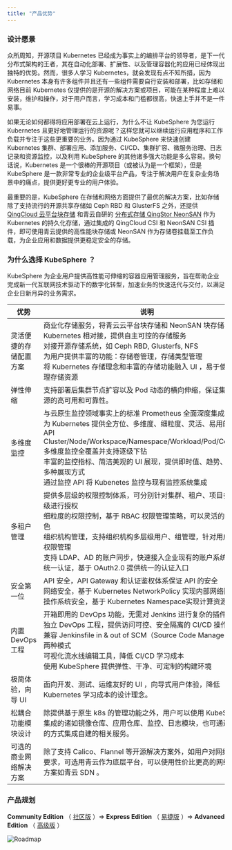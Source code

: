 ```yaml
---
title: "产品优势"
---
```


### 设计愿景

众所周知，开源项目 Kubernetes 已经成为事实上的编排平台的领导者，是下一代分布式架构的王者，其在自动化部署、扩展性、以及管理容器化的应用已经体现出独特的优势。然而，很多人学习 Kubernetes，就会发现有点不知所措，因为 Kubernetes 本身有许多组件并且还有一些组件需要自行安装和部署，比如存储和网络目前 Kubernetes 仅提供的是开源的解决方案或项目，可能在某种程度上难以安装，维护和操作，对于用户而言，学习成本和门槛都很高，快速上手并不是一件易事。

如果无论如何都得将应用部署在云上运行，为什么不让 KubeSphere 为您运行 Kubernetes 且更好地管理运行的资源呢？这样您就可以继续运行应用程序和工作负载并专注于这些更重要的业务。因为通过 KubeSphere 来快速创建 Kubernetes 集群、部署应用、添加服务、CI/CD、集群扩容、微服务治理、日志记录和资源监控，以及利用 KubeSphere 的其他诸多强大功能是多么容易。换句话说，Kubernetes 是一个很棒的开源项目（或被认为是一个框架），但是 KubeSphere 是一款非常专业的企业级平台产品，专注于解决用户在复杂业务场景中的痛点，提供更好更专业的用户体验。

最重要的是，KubeSphere 在存储和网络方面提供了最优的解决方案，比如存储除了支持流行的开源共享存储如 Ceph RBD 和 GlusterFS 之外，还提供 [QingCloud 云平台块存储](https://docs.qingcloud.com/product/storage/volume/) 和青云自研的 [分布式存储 QingStor NeonSAN](https://docs.qingcloud.com/product/storage/volume/super_high_performance_shared_volume/) 作为 Kubernetes 的持久化存储，通过集成的 QingCloud CSI 和 NeonSAN CSI 插件，即可使用青云提供的高性能块存储或 NeonSAN 作为存储卷挂载至工作负载，为企业应用和数据提供更稳定安全的存储。

### 为什么选择 KubeSphere ？

KubeSphere 为企业用户提供高性能可伸缩的容器应用管理服务，旨在帮助企业完成新一代互联网技术驱动下的数字化转型，加速业务的快速迭代与交付，以满足企业日新月异的业务需求。


|优势|说明|
|---|---|
|灵活便捷的存储配置方案| 商业化存储服务，将青云云平台块存储和 NeonSAN 块存储与 Kubernetes 相对接，提供自主可控的存储服务<br>对接开源存储系统，如 Ceph RBD, Glusterfs, NFS<br>为用户提供丰富的功能：存储卷管理，存储类型管理 <br>将 Kubernetes 存储理念和丰富的存储功能融入 UI ，易于使用和管理存储资源|
|弹性伸缩|支持部署后集群节点扩容以及 Pod 动态的横向伸缩，保证集群和资源的高可用和可靠性。|
|多维度监控|与云原生监控领域事实上的标准 Prometheus 全面深度集成<br>为 Kubernetes 提供全方位、多维度、细粒度、灵活、易用的监控 API<br> Cluster/Node/Workspace/Namespace/Workload/Pod/Container 多维度监控全覆盖并支持逐级下钻<br>丰富的监控指标、简洁美观的 UI 展现，提供即时值、趋势、排行等多种展现方式<br>通过监控 API 将 Kubenetes 监控与现有监控系统集成|
|多租户管理|提供多层级的权限控制体系，可分别针对集群、租户、项目多个层级进行授权<br>细粒度的权限控制，基于 RBAC 权限管理策略，可以灵活的制定角色<br>组织机构管理，支持组织机构多层级用户、组管理，针对用户组的权限管理<br>支持 LDAP、AD 的账户同步，快速接入企业现有的账户系统<br>统一认证，基于 OAuth2.0 提供统一的认证入口<br>
|安全第一位|API 安全，API Gateway 和认证鉴权体系保证 API 的安全<br>网络安全，基于 Kubernetes NetworkPolicy 实现内部网络隔离<br>操作系统安全，基于 Kubernetes Namespace实现计算资源隔离|
|内置 DevOps 工程|开箱即用的 DevOps 功能，无需对 Jenkins 进行复杂的插件配置<br>独立 DevOps 工程，提供访问可控、安全隔离的 CI/CD 操作空间<br>兼容 Jenkinsfile in & out of SCM（Source Code Management）两种模式<br>可视化流水线编辑工具，降低 CI/CD 学习成本<br>使用 KubeSphere 提供弹性、干净、可定制的构建环境|
|极简体验，向导 UI|面向开发、测试、运维友好的 UI ，向导式用户体验，降低 Kubernetes 学习成本的设计理念。|
|松耦合功能模块设计| 除提供基于原生 k8s 的管理功能之外，用户可以使用 KubeSphere 集成的诸如镜像仓库、应用仓库、监控、日志模块，也可通过配置的方式集成自建的相关服务。 |
|可选的商业网络解决方案|除了支持 Calico、Flannel 等开源解决方案外，如用户对网络有更高要求，可选用青云作为底层平台，可以使用性价比更高的网络解决方案如青云 SDN 。|

### 产品规划
**Community Edition** （ [社区版](https://kubesphere.qingcloud.com/#category) ）=> **Express Edition** （ [易捷版](https://kubesphere.qingcloud.com/#category) ）=> **Advanced Edition** （ [高级版](https://kubesphere.qingcloud.com/#category) ）

![Roadmap](/ae-roadmap.png)